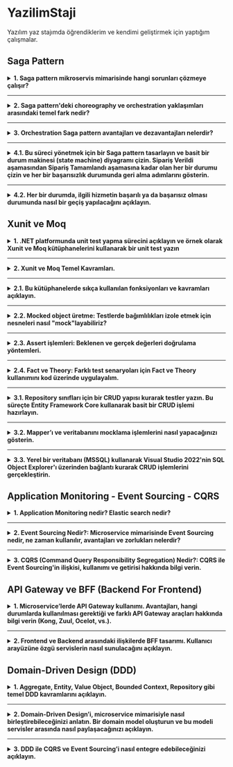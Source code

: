 # YazilimStaji
Yazılım yaz stajımda öğrendiklerim ve kendimi geliştirmek için yaptığım çalışmalar.

## Saga Pattern 

<details>
  <summary><strong>1. Saga pattern mikroservis mimarisinde hangi sorunları çözmeye çalışır?</strong></summary>
  <br>

  **Çözdüğü sorun:** Mikroservis mimarisinde her servisin kendi veri tabanı olduğu için veri tutarlılıklarını sağlamak zordur. Saga Pattern sayesinde isteklerin başarılı oldukça devam etmesi ve hata durumlarında geri alma aksiyonu ile veri tutarlılıkları sağlamak kolaylaşır.
  
</details>

---

<details>
  <summary><strong>2. Saga pattern'deki choreography ve orchestration yaklaşımları arasındaki temel fark nedir?</strong></summary>
  <br>
  
  **Saga pattern'deki Choreography yaklaşımı:** Yerel işlemlerin her biri, diğer hizmetlerdeki yerel işlemlerini tetikleyen domain(alan) olayı yayınlar. Kendi tamamlandıktan sonra diğer işlemin de başlamasını sağlar. Olay yayınlandıktan sonra diğer servisler dinler ve tetiklenirse işlem yapar. 

  **Saga pattern'deki Orchestration yaklaşımı:** Bir saga koordinatörü hangi servisin yerel işlemlerinin yürütüleceğini söyler. Komut tabanlı olup servislere komut gönderir ve servislerdeki komut işleyiciler bu komutu alarak işlemlerini yaparlar.

  **Karşılaştırma:** Choreography yaklaşımı dağıtık kontrollü olup event yayınlama ile iletişim sağlar. Orchestration yaklaşımı ise merkezi kontrollü olup komut gönderme ile iletişim sağlar.
  
</details>

---

<details>
  <summary><strong>3. Orchestration Saga pattern avantajları ve dezavantajları nelerdir?</strong></summary>
  <br>

  **Orchestration Saga pattern avantajları:** Bir servise komut gönderdikten sonra doğru bir sonuç geldiğinde diğer hizmete yeni komutu göndererek düzeni sağlar. Yanlış bir sonuç geldiğinde de eski servislerdeki geri alma komutlarını çalıştırarak yanlışlığı engeller.

  **Orchestration Saga pattern dezavantajları:** Çok adım gerektiğinde karmaşıklık meydana gelebilir. Her adımın sadece komutu işlemesi hariç telafi edici işlemleri de olduğu için tüm senaryoları düşünmek zordur ve çaba gerektirir. 
 
</details>

---

<details>
  <summary><strong>4.1. Bu süreci yönetmek için bir Saga pattern tasarlayın ve basit bir durum makinesi (state machine) diyagramı çizin. Sipariş Verildi aşamasından Sipariş Tamamlandı aşamasına kadar olan her bir durumu çizin ve her bir başarısızlık durumunda geri alma adımlarını gösterin.</strong></summary>
  <br>

  ![StateMachine](images/statemachine.png)
  
 
</details>

---

<details>
  <summary><strong>4.2. Her bir durumda, ilgili hizmetin başarılı ya da başarısız olması durumunda nasıl bir geçiş yapılacağını açıklayın.</strong></summary>
  <br>

  ![Tablo](images/tablo.png)
  
 
</details>


## Xunit ve Moq

<details>
  <summary><strong>1.	.NET platformunda unit test yapma sürecini açıklayın ve örnek olarak Xunit ve Moq kütüphanelerini kullanarak bir unit test yazın</strong></summary>
  <br> 
  
  **Süreç:** NET platformunda unit test, uygulamanın en küçük birimlerini (fonksiyon, servis, repository vb.) izole biçimde test ederek doğruluğunu kontrol etme sürecidir. Bu süreçte amaç, yazılımın her bileşeninin tek başına doğru çalıştığını garanti altına almaktır.

  **Kullanılan Kütüphaneler:** xUnit ve Moq.

  **Test Yazma Adımları:** Arrange(Hazırlık işlemleri), Act(Test edilmek istenen fonksiyonun çağrılma işlemleri), Assert(Act aşamasındaki sonuçların beklenen değerlerle karşılaştırma işlemleri). Bu adımlarla test yazılmış olur. Parametreli olup olmadığına göre [Fact] ve [Theory] özelliği eklenir.
  <br>
  
   ![ornek](images/ornektest.png)
   
</details>

---

<details>
  <summary><strong>2. Xunit ve Moq Temel Kavramları.</strong></summary>
  <br>
  
  **Xunit:** Unit Test, bir yazılımın en küçük test edilebilir bölümlerinin(sınıflar,metodlar vs.), tek tek ve bağımsız olarak doğru çalışabilirliğinin incelendiği bir yazılım geliştirme sürecidir. Xunit ise popüler Unit Test Frameworklerinden biridir. 

  **Moq:** C# dilinde ve birim testlerinde yaygın olarak kullanılan bir mocking(taklit nesne oluşturma) kütüphanesidir. 
  
</details>

---

<details>
  <summary><strong>2.1. Bu kütüphanelerde sıkça kullanılan fonksiyonları ve kavramları açıklayın.</strong></summary>
  <br>
  
  **Service Under Test (Sut):**  Unit test metodlarını yazarken test edilecek sınıf ya da servisin ismini belirtmede yada değişken ismi tanımlarken kullanılır.

  **Mocking:** Sut içerisinde bulunan business’a ait testleri yazarken içerisinde kullanılan nesnelere ait fake sınıflardır. Mock öncelikle birim testlerinde kullanılır. Test edilen bir nesnenin diğer (karmaşık) nesnelere bağımlılıkları olabilir. Orjinal nesnenin davranışını yalıtmak için, onun yerine , gerçek nesnelerin davranışını taklit eden sahte nesnelerle değiştirmek gerekir. Kısacası, mocking etmek gerçek nesnelerin davranışını simüle eden nesneler yaratmaktır.

  **Arrange:** Testin başında gerekli ortam hazırlanır. Mock nesneleri, sut vs.

  **Act:** Test etmek istediğin metod çağrılır. Amaç davranışı tetiklemektir.
  
  **Expected:** Unit test yazdığımız metodun veya fonksiyonun return etmesi beklenen çıktısına denir.

  **Actual:** Unit test’ini yazdığımız metot ya da sınıfın gerçek, o an return ettiği result’ı tanımlarken kullanılır.

  **Assertion:** Actual ve expected dönüş değerlerinin karşılaştırılacağı, içerisinde tanımlamalar yapabildiğimiz yapının/metodun/sınıfın ismidir.

  **[Fact]:** Özniteliktir, yazmış olduğumuz metodun test çalıştırıcısı tarafından yürütülmesi gerektiğini belirtir.

  **[Teori]:** Özelliktir, test metoduna parametreler göndereceğimizi belirtir.

  **[InlineData]:** özniteliktir, test yöntemine gönderdiğimiz parametreleri ifade eder. Parametre sayısı kadar InlineData bulunur. [Teori] özelliğini kullanılıyorsa, [InlineData] öğesi de kullanılmak zorundadır.

  
</details>

---

<details>
  <summary><strong>2.2. Mocked object üretme: Testlerde bağımlılıkları izole etmek için nesneleri nasıl "mock"layabiliriz?</strong></summary>
  <br>
  
  .NET testlerinde dış bağımlılıkları (veritabanı, API, servisler, mapper vb.) izole etmek için Moq kütüphanesi kullanılır. Bu sayede test edilen sınıf sadece kendi iç mantığına odaklanır ve dış dünyaya olan bağımlılıkları sahte (mock) nesnelerle değiştirilir.
  <br>
  
  ![mock1](images/mock1.png)

  Yukarıdaki yapı sayesinde: Gerçek bir veritabanı bağlantısı kurulmadan test yapılabilir.
  
  <br>
  Verify() metodu ile gerçekten çağrılıp çağrılmadığı test edilebilir:
  
  ![mock2](images/mock2.png)

  
</details>

---

<details>
  <summary><strong>2.3. Assert işlemleri: Beklenen ve gerçek değerleri doğrulama yöntemleri.</strong></summary>
  <br>
  
  Assert işlemleri, test edilen fonksiyonun gerçekten beklenen sonucu üretip üretmediğini kontrol etmek için kullanılır. xUnit kütüphanesi bu doğrulamalar için birçok yerleşik Assert metodu sağlar.
  Testlerdeki ana amaç; verilen bir girdiyle, beklenen çıktının elde edilip edilmediğini kontrol etmektir.
  <br>

  ![assert1](images/assert1.png)
  
  ![mock2](images/mock2.png)

  <br>
  Bu kontroller sayesinde hem dönüş değerleri hem de arka planda hangi fonksiyonların çağrıldığı net olarak doğrulanmış olur.
  Assert işlemleri sayesinde testler fail olduğunda, hangi kısmın bozulduğu kolayca anlaşılır.
  Geliştirilen metodun mantıksal hatalarını erken aşamada tespit etmemizi sağlar.
  İleride kodda bir değişiklik yapıldığında, bu testler sayesinde geriye dönük bozulmalar (regression) kolayca yakalanır.


</details>

---

<details>
  <summary><strong>2.4. Fact ve Theory: Farklı test senaryoları için Fact ve Theory kullanımını kod üzerinde uygulayalım.</strong></summary>
  <br>
  
  ![factornek1](images/factornek1.png)
  
  ![theoryornek1](images/theoryornek1.png)

  ![theoryornek2](images/theoryornek2.png)
  
</details>

---

<details>
  <summary><strong>3.1. Repository sınıfları için bir CRUD yapısı kurarak testler yazın. Bu süreçte Entity Framework Core kullanarak basit bir CRUD işlemi hazırlayın.</strong></summary>
  <br>

  ![repo1](images/repo1.png)

  ![repo2](images/repo2.png)

  ![repotest1](images/repotest1.png)

  ![repotest2](images/repotest2.png)

  ![repotest3](images/repotest3.png)

  ![repotest4](images/repotest4.png)

  ![repotest5](images/repotest5.png)
  
  ![repotest6](images/repotest6.png)
  
</details>

---

<details>
  <summary><strong>3.2. Mapper’ı ve veritabanını mocklama işlemlerini nasıl yapacağınızı gösterin.</strong></summary>
  <br>
  
  ![mock3](images/mock3.png)

  ![mock4](images/mock4.png)

  ![mock2](images/mock2.png)

  
</details>

---

<details>
  <summary><strong>3.3. Yerel bir veritabanı (MSSQL) kullanarak Visual Studio 2022'nin SQL Object Explorer'ı üzerinden bağlantı kurarak CRUD işlemlerini gerçekleştirin.</strong></summary>
  <br>


</details>



## Application Monitoring - Event Sourcing - CQRS


<details>
  <summary><strong>1. Application Monitoring nedir? Elastic search nedir?</strong></summary>
  <br>

  ***Application Performance Monitoring(Uygulama Performans İzleme):*** Bir uygulamanın düzgün çalıştığından emin olmak için performansını, kullanılabilirliğini ve son kullanıcı deneyimini izleme sürecidir. APM, tatmin edici bir kullanıcı deneyimi sunmak ve müşteri hizmetleri sorunlarını veya şikayetlerini önlemek için hayati önem taşır. 

  Ağ üzerindeki veri iletimlerinin gerçek zamanlı G/Ç paket taramasına dayanır. Verilerin analiz edilmesi ve ilişkilendirilmesi, performans sorunlarını tespit etmeyi ve teşhis etmeyi mümkün kılar.

  ***Elastic Search:*** Büyük miktarda gerçek zamanlı veriyi toplayabilen, işleyebilen, depolayabilen, analiz edebilen ve görselleştirebilen açık kaynaklı bir arama ve analiz motorudur.


  Elastic Stack, Logstash, Elasticsearch ve Kibana'dan oluşur. Logstash, tüm ham verileri toplayıp, indeksleyip Elasticsearch'te depolamadan önce işlemekten sorumludur. İndeksleme işleminden sonra, veriler üzerinde karmaşık sorgular çalıştırabilir ve verilerin karmaşık özetlerini almak için toplamaları kullanabiliriz.
  
</details>

---

<details>
  <summary><strong>2. Event Sourcing Nedir?: Microservice mimarisinde Event Sourcing nedir, ne zaman kullanılır, avantajları ve zorlukları nelerdir?</strong></summary>
  <br>

  ***Event Sourcing(Olay Tabanlı Mimari):*** Sistemdeki tüm durum değişikliklerini(olayları) kaydetmeyi ve bu olaylardan sistemin durumunu oluşturmayı amaçlayan bir tasarım desenidir. 

  ***Microservice mimarisinde Event Sourcing:*** Event Sourcing, sistemde gerçekleşen her işlemin (örneğin bir siparişin oluşturulması, ödemesinin yapılması, iptal edilmesi gibi) bir "event" (olay) olarak kaydedilmesidir. Bu event'ler değiştirilemez ve zamana göre sıralanır. Veritabanında sadece event'ler tutulur, sistemin son durumu bu event'lerin replay edilmesiyle hesaplanır.

  ***Ne zaman kullanılır?:*** Karmaşık iş süreçlerinin ve domain mantığının bulunduğu durumlarda, sistem durumlarının geçmişini detaylı olarak izlemek gerektiğinde, Event-Driven(Olay Odaklı) sistemler kurmak istendiğinde Event Sourcing kullanılır.

  ***Avantajları:*** Geçmişteki olayları takip edebilme, Replay(olaylar yeniden replay edilerek sistemin geçmişteki bir hali tekrar oluşturulabilir.), performans vb. .

  ***Dezavantajları:*** Komplekslik, event yapıları değişebilir sürekli yenilenmeli, eventler değiştirilemez olduğundan kişisel verilerin silinmesi zor, kullanımı zor. 
   
</details>

---

<details>
  <summary><strong>3. CQRS (Command Query Responsibility Segregation) Nedir?: CQRS ile Event Sourcing'in ilişkisi, kullanımı ve getirisi hakkında bilgi verin.
</strong></summary>
  <br>

  ***CQRS Nedir?:*** Okuma ve yazma işlemlerinin farklı modellere ayrılmasını amaçlayan tasarım desenidir. Command yazma işlemleri için, Query ise okuma işlemleri için farklı veri modellerini kullanır. 

  ***CQRS - Event Sourcing ilişkisi:*** CQRS ile Event Sourcing birbirinden bağımsız kavramlar olsalar da birlikte kullanıldıklarında güçlü bir mimaridir. 

  ***CQRS - Event Sourcing kullanımı:*** Command bir işlem olduğunda event üretir. Event Handler bu eventi işler ve başka servisleri tetikler. Query okuma tarafına gidecek veriyi uygun bir modele günceller. (Örnek bir senaryo) DDD, Mikroservisler, Finansal uygulamalar vb. .

  ***CQRS - Event Sourcing Getirisi:*** Mimari olarak sistemin esnekliğini, ölçeklenebilirliğini ve izlenebilirliğini ciddi şekilde artırır. Örnek: DDD ile uyum, iş sürecini ve senaryoyu izleme, test edilebilirlik, bağımsız geliştirme vb. .
  
</details>



## API Gateway ve BFF (Backend For Frontend)


<details>
  <summary><strong>1. Microservice’lerde API Gateway kullanımı. Avantajları, hangi durumlarda kullanılması gerektiği ve farklı API Gateway araçları hakkında bilgi verin (Kong, Zuul, Ocelot, vs.).</strong></summary>
  <br>

  ***API Gateway:**** Gateway, Client tarafından servislerimize gelen istekleri karşılayan yapılar olarak nitelendirilir. API Gateway Client tarafından istekleri alıp servislere iletir. Bu sayede Client tarafından servisler için herhangi bir port bilgisinin bilinmesine gerek kalmaz. Client ve Gateway arasında sıkı bir bağımlılık vardır.

  ***API Gateway Avantajları:*** Gelen isteklerin izlenmesi analiz edilmesi, API'leri güvenli bir şekilde yönetebilmek, servislere gelen istekleri mikroservisler arasında eşit şekilde dağıtarak yükü dengeleyebilir, sık kullanılan istekleri önbelleğe alarak performansı arttırabilir.

  ***API Gateway Dezavantajları:*** Gateway servislerin merkezi konumunda olduğu için Gateway'de çıkan bir sorun tüm sistemi etkileyebilir. Sistem yönetimini karmaşıklaştırabilir ve iş yükünü arttırabilir. Ölçeklenebilirlik açısından zorluklar yaratabilir. Yüksek trafikli uygulamalarda API Gateway performansı sorun olabilir.

  ***Hangi durumlarda kullanılması gerekir?:*** Mikroservis mimarisi kullanıldığında, farklı istemciler için tek noktadan yönetim istenildiğinde, istek yönlendirme gerektiğinde, protokol dönüşümü gerektiğinde, isteklerin tek noktadan loglanması ve izlenilmesi istenildiğinde, güvenlik ve kimlik doğrulama mekanizmalarının merkezi yönetimi için vb. .

  ***Farklı API Gateway araçları:***

  -**Kong:** Açık kaynaklıdır, Yüksek performanslıdır, NGINX tabanlıdır, Plugin mimarisi ile özelleştirilebilir, JWT,rate limiting gibi özelliklere sahiptir.

  -**
  
</details>

---

<details>
  <summary><strong>2. Frontend ve Backend arasındaki ilişkilerde BFF tasarımı. Kullanıcı arayüzüne özgü servislerin nasıl sunulacağını açıklayın.</strong></summary>
  <br>

  
</details>



## Domain-Driven Design (DDD)


<details>
  <summary><strong>1. Aggregate, Entity, Value Object, Bounded Context, Repository gibi temel DDD kavramlarını açıklayın.</strong></summary>
  <br>

  ***Aggregate:*** İlgili olayları bir araya getiren ve bir bütün olarak ele alınan bir yapıdır. Tek bir işlem birimi, bir varlık veya bir nesne olarak düşünülebilir. Örnek e-ticaret uygulamasında her bir sipariş, bir Aggregate'dir.

  ***Entity:*** Kendine ait unique bir kimliği olan nesneler Entity olarak adlandırılır. DDD iş mantığını servislere değil, entitylere verir.

  ***Value Object:*** Entity'nin tam tersi olarak kendine ait unique bir kimliği olmayan nesneler Value Object olarak adlandırılır.

  ***Bounded Context:*** Domainde yer alan iş kuralları çerçevesinde mantıksal açıdan birbirleri ile en alakalı olanların bir araya gelerek gruplaştığı ve bu grubun sorumluluklarının net bir şekilde belirlenmiş olduğu yapılara Bounded Context denir.

  ***Aggregate Root(AR):*** Yapı içerisindeki diğer Entity'lerin koordinasyonunun sağlayacak yönetici Entity seçilir ve bu seçim AR'u işaret eder. AR diğer AR'nin Entity'si ile iletişime geçemez. Sadece AR'ler birbiri ile iletişim kurmalıdır.
  
  ***Repository:*** Bir Aggregate içerisindeki bütün Entity ve Value Object'lerin taşıdığı bilgilerin veritabanına yazılması amacı ile kullanılan kavramdır. Her bir AR için Repository oluşturulur.

  ***Layered Architecture:*** Domain Layer, Application Layer, Presentation Layer, Infrastructure Layer.

  
</details>

---

<details>
  <summary><strong>2. Domain-Driven Design’i, microservice mimarisiyle nasıl birleştirebileceğinizi anlatın. Bir domain model oluşturun ve bu modeli servisler arasında nasıl paylaşacağınızı açıklayın.</strong></summary>
  <br>

  
</details>

---

<details>
  <summary><strong>3.  DDD ile CQRS ve Event Sourcing’i nasıl entegre edebileceğinizi açıklayın.</strong></summary>
  <br>

  
</details>
